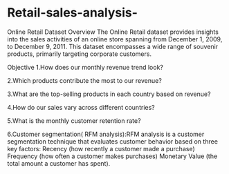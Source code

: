 # Retail-sales-analysis-
Online Retail Dataset 
Overview 
The Online Retail dataset provides insights into the sales activities of an online store spanning from December 1, 2009, to December 9, 2011. This dataset encompasses a wide range of souvenir products, primarily targeting corporate customers.

Objective 
1.How does our monthly revenue trend look?

2.Which products contribute the most to our revenue?

3.What are the top-selling products in each country based on revenue?

4.How do our sales vary across different countries?

5.What is the monthly customer retention rate?

6.Customer segmentation( RFM analysis):RFM analysis is a customer segmentation technique that evaluates customer behavior based on three key factors:
Recency (how recently a customer made a purchase) Frequency (how often a customer makes purchases) Monetary Value (the total amount a customer has spent).
